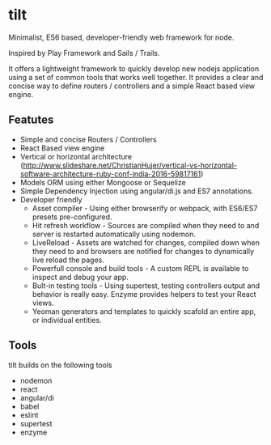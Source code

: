 # tilt

Minimalist, ES6 based, developer-friendly web framework for node.

Inspired by Play Framework and Sails / Trails.

It offers a lightweight framework to quickly develop new nodejs application
using a set of common tools that works well together. It provides a clear and
concise way to define routers / controllers and a simple React based view
engine.

## Featutes

- Simple and concise Routers / Controllers
- React Based view engine
- Vertical or horizontal architecture (http://www.slideshare.net/ChristianHujer/vertical-vs-horizontal-software-architecture-ruby-conf-india-2016-59817161)
- Models ORM using either Mongoose or Sequelize
- Simple Dependency Injection using angular/di.js and ES7 annotations.
- Developer friendly
  - Asset compiler - Using either browserify or webpack, with ES6/ES7 presets pre-configured.
  - Hit refresh workflow - Sources are compiled when they need to and server is restarted automatically using nodemon.
  - LiveReload - Assets are watched for changes, compiled down when they need
    to and browsers are notified for changes to dynamically live reload the
    pages.
  - Powerfull console and build tools - A custom REPL is available to inspect and debug your app.
  - Bult-in testing tools - Using supertest, testing controllers output and
    behavior is really easy. Enzyme provides helpers to test your React views.
  - Yeoman generators and templates to quickly scafold an entire app, or individual entities.


## Tools

tilt builds on the following tools

- nodemon
- react
- angular/di
- babel
- eslint
- supertest
- enzyme
